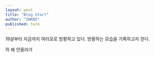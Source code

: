 ```yaml
---
layout: post
title: "Blog Start"
author: "INKNI"
published: ture
---
```


19살부터 지금까지 여러모로 방황하고 있다.
방황하는 모습을 기록하고자 한다.

하 왜 안올라가